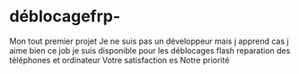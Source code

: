 # déblocagefrp-
Mon tout premier projet 
Je ne suis pas un développeur mais j apprend cas j aime bien ce job je suis    disponible pour les déblocages flash reparation des téléphones et ordinateur 
  Votre satisfaction es Notre priorité

